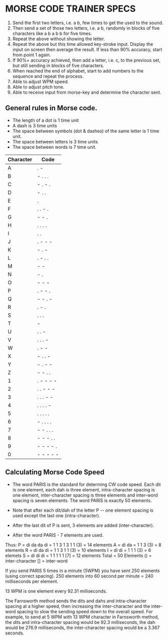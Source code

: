 # MORSE CODE TRAINER SPECS



1. Send the first two letters, i.e. a b, few times to get the used to the sound.
2. Then send a set of those two letters, i.e. a b, randomly in blocks of five characters like a b a b b for five times.
3. Repeat the above without showing the letter.
4. Repeat the above but this time allowed key-stroke input. Display the input on screen then average the result. If less than 90% accuracy, start from point 1 again.
5. If 90%+ accuracy achieved, then add a letter, i.e. c, to the previous set, but still sending in blocks of five characters.
6. When reached the end of alphabet, start to add numbers to the sequence and repeat the process.
7. Able to adjust WPM speed.
8. Able to adjust pitch tone.
9. Able to receive input from morse-key and determine the character sent.




## General rules in Morse code.

- The length of a dot is 1 time unit
- A dash is 3 time units
- The space between symbols (dot & dashes) of the same letter is 1 time unit.
- The space between letters is 3 time units
- The space between words is 7 time unit.

| Character | Code |
| --- | --- |
|A| . - |
|B| - . . .|
|C| - . - .|
|D| - . .|
|E| . |
|F| . . - .|
|G| - - .|
|H| . . . .|
|I| . . |
|J| . - - - |
|K| - . -|
|L| . - . .|
|M| - -|
|N| - .|
|O| - - -|
|P| . - - .|
|Q| - - . -|
|R| . - .|
|S| . . .|
|T| -|
|U| . . -|
|V| . . . -|
|W| . - -|
|X| - . . -|
|Y| - . - -|
|Z| - - . .|
|1| . - - - -|
|2| . . - - -|
|3| . . . - -|
|4| . . . . -|
|5| . . . . .|
|6| - . . . . |
|7| - - . . .|
|8| - - - . .|
|9| - - - - .|
|0| - - - - -|

## Calculating Morse Code Speed
- The word PARIS is the standard for determing CW code speed. Each dit is one element, each dah is three element, intra-character spacing is one element, inter-character spacing is three elements and inter-word spacing is seven elements. The word PARIS is exactly 50 elements.

- Note that after each dit/dah of the letter P -- one element spacing is used except the last one (intra-character).

- After the last dit of P is sent, 3 elements are added (inter-character).
- After the word PARIS - 7 elements are used.

Thus:
P = di da da di = 1 1 3 1 3 1 1 (3) = 14 elements
A = di da = 1 1 3 (3) = 8 elements
R = di da di = 1 1 3 1 1 (3) = 10 elements
I = di di = 1 1 1 (3) = 6 elemets
S = di di di = 1 1 1 1 1 [7] = 12 elements
Total = 50 Elements
() = inter-character
[] = inter-word

If you send PARIS 5 times in a minute (5WPM) you have sent 250 elements (using correct spacing). 250 elements into 60 second per minute = 240 milliseconds per element.

13 WPM is one element every 92.31 milliseconds.

The Farnsworth method sends the dits and dahs and intra-character spacing at a higher speed, then increasing the inter-character and the inter-word spacing to slow the sending speed down to the overall speed. For example, to send at 5 WPM with 13 WPM character in Farnsworth method, the dits and intra-character spacing would be 92.3 milliseconds, the dah would be 276.9 milliseconds, the inter-character spacing would be a 3.367 seconds.


